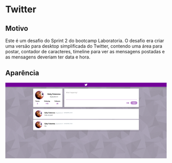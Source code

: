 # Twitter

## Motivo
Este é um desafio do Sprint 2 do bootcamp Laboratoria.
O desafio era criar uma versão para desktop simplificada do Twitter, contendo uma área para postar, contador de caracteres, timeline para ver as mensagens postadas e as mensagens deveriam ter data e hora.


## Aparência
![Screenshot](twitter_screenshot.png)
